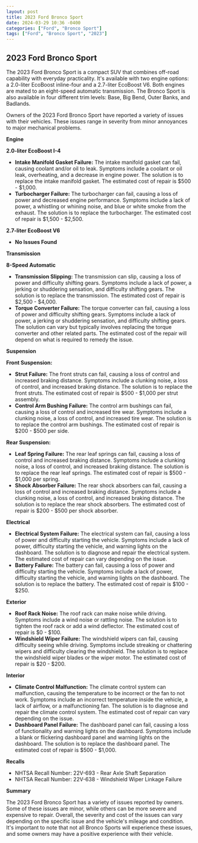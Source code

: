 ```yaml
---
layout: post
title: 2023 Ford Bronco Sport
date: 2024-03-29 10:36 -0400
categories: ["Ford", "Bronco Sport"]
tags: ["Ford", "Bronco Sport", "2023"]
---
```

## 2023 Ford Bronco Sport

The 2023 Ford Bronco Sport is a compact SUV that combines off-road capability with everyday practicality. It's available with two engine options: a 2.0-liter EcoBoost inline-four and a 2.7-liter EcoBoost V6. Both engines are mated to an eight-speed automatic transmission. The Bronco Sport is also available in four different trim levels: Base, Big Bend, Outer Banks, and Badlands.

Owners of the 2023 Ford Bronco Sport have reported a variety of issues with their vehicles. These issues range in severity from minor annoyances to major mechanical problems.

**Engine**

**2.0-liter EcoBoost I-4**

- **Intake Manifold Gasket Failure:** The intake manifold gasket can fail, causing coolant and/or oil to leak. Symptoms include a coolant or oil leak, overheating, and a decrease in engine power. The solution is to replace the intake manifold gasket. The estimated cost of repair is $500 - $1,000.
- **Turbocharger Failure:** The turbocharger can fail, causing a loss of power and decreased engine performance. Symptoms include a lack of power, a whistling or whining noise, and blue or white smoke from the exhaust. The solution is to replace the turbocharger. The estimated cost of repair is $1,500 - $2,500.

**2.7-liter EcoBoost V6**

- **No Issues Found**

**Transmission**

**8-Speed Automatic**

- **Transmission Slipping:** The transmission can slip, causing a loss of power and difficulty shifting gears. Symptoms include a lack of power, a jerking or shuddering sensation, and difficulty shifting gears. The solution is to replace the transmission. The estimated cost of repair is $2,500 - $4,000.
- **Torque Converter Failure:** The torque converter can fail, causing a loss of power and difficulty shifting gears. Symptoms include a lack of power, a jerking or shuddering sensation, and difficulty shifting gears. The solution can vary but typically involves replacing the torque converter and other related parts. The estimated cost of the repair will depend on what is required to remedy the issue.

**Suspension**

**Front Suspension:**

- **Strut Failure:** The front struts can fail, causing a loss of control and increased braking distance. Symptoms include a clunking noise, a loss of control, and increased braking distance. The solution is to replace the front struts. The estimated cost of repair is $500 - $1,000 per strut assembly.
- **Control Arm Bushing Failure:** The control arm bushings can fail, causing a loss of control and increased tire wear. Symptoms include a clunking noise, a loss of control, and increased tire wear. The solution is to replace the control arm bushings. The estimated cost of repair is $200 - $500 per side.

**Rear Suspension:**

- **Leaf Spring Failure:** The rear leaf springs can fail, causing a loss of control and increased braking distance. Symptoms include a clunking noise, a loss of control, and increased braking distance. The solution is to replace the rear leaf springs. The estimated cost of repair is $500 - $1,000 per spring.
- **Shock Absorber Failure:** The rear shock absorbers can fail, causing a loss of control and increased braking distance. Symptoms include a clunking noise, a loss of control, and increased braking distance. The solution is to replace the rear shock absorbers. The estimated cost of repair is $200 - $500 per shock absorber.

**Electrical**

- **Electrical System Failure:** The electrical system can fail, causing a loss of power and difficulty starting the vehicle. Symptoms include a lack of power, difficulty starting the vehicle, and warning lights on the dashboard. The solution is to diagnose and repair the electrical system. The estimated cost of repair can vary depending on the issue.
- **Battery Failure:** The battery can fail, causing a loss of power and difficulty starting the vehicle. Symptoms include a lack of power, difficulty starting the vehicle, and warning lights on the dashboard. The solution is to replace the battery. The estimated cost of repair is $100 - $250.

**Exterior**

- **Roof Rack Noise:** The roof rack can make noise while driving. Symptoms include a wind noise or rattling noise. The solution is to tighten the roof rack or add a wind deflector. The estimated cost of repair is $0 - $100.
- **Windshield Wiper Failure:** The windshield wipers can fail, causing difficulty seeing while driving. Symptoms include streaking or chattering wipers and difficulty clearing the windshield. The solution is to replace the windshield wiper blades or the wiper motor. The estimated cost of repair is $20 - $200.

**Interior**

- **Climate Control Malfunction:** The climate control system can malfunction, causing the temperature to be incorrect or the fan to not work. Symptoms include an incorrect temperature inside the vehicle, a lack of airflow, or a malfunctioning fan. The solution is to diagnose and repair the climate control system. The estimated cost of repair can vary depending on the issue.
- **Dashboard Panel Failure:** The dashboard panel can fail, causing a loss of functionality and warning lights on the dashboard. Symptoms include a blank or flickering dashboard panel and warning lights on the dashboard. The solution is to replace the dashboard panel. The estimated cost of repair is $500 - $1,000.

**Recalls**

- NHTSA Recall Number: 22V-693 - Rear Axle Shaft Separation
- NHTSA Recall Number: 22V-638 - Windshield Wiper Linkage Failure

**Summary**

The 2023 Ford Bronco Sport has a variety of issues reported by owners. Some of these issues are minor, while others can be more severe and expensive to repair. Overall, the severity and cost of the issues can vary depending on the specific issue and the vehicle's mileage and condition. It's important to note that not all Bronco Sports will experience these issues, and some owners may have a positive experience with their vehicle.
